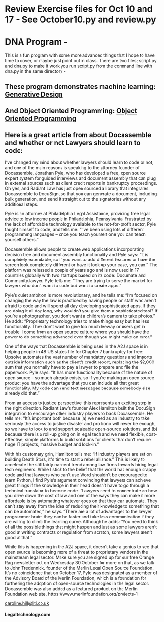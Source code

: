 # Review Exercise files for Oct 10 and 17  - See October10.py and review.py 

# DNA Program  - 
This is a fun program with some more advanced things that I hope to have time to cover, or maybe just point out in class. There are two files; script.py and dna.py to make it work you run script.py from the command line with dna.py in the same directory - 

## These program demonstrates machine learning: [Generative Design](https://medium.com/generative-design/evolving-design-b0941a17b759)

And Object Oriented Programming: [Object Oriented Programming](https://www.nonprofittechy.com/2018/09/12/object-oriented-programming-for-document-assembly-developers/)
---

## Here is a great article from about Docassemble and whether or not Lawyers should learn to code: 


I’ve changed my mind about whether lawyers should learn to code or not, and one of the main reasons is speaking to the attorney founder of Docassemble, Jonathan Pyle, who has developed a free, open source expert system for guided interviews and document assembly that can plug in external sources such as client credit reports in bankruptcy proceedings. Oh yes, and Radiant Law has just open sourced a library that integrates Docassemble to DocuSign, so that you can generate a document, including bulk generation, and send it straight out to the signatories without any additional steps.
 
Pyle is an attorney at Philadelphia Legal Assistance, providing free legal advice to low income people in Philadelphia, Pennsylvania.
Frustrated by the lack of affordable technology available to the not-for-profit sector, Pyle taught himself to code, and tells me: “I’ve been using lots of different programming languages – once you teach yourself one you can teach yourself others.”
 
Docassemble allows people to create web applications incorporating decision tree and document assembly functionality and Pyle says: “It is completely extendable, so if you want to add different features or have the screen look completely different or have it look up your case, you can.” The platform was released a couple of years ago and is now used in 17 countries globally with two startups based on its code: Documate and Community.lawyer. Pyle tells me: “They are trying to serve the market for lawyers who don’t want to code but want to create apps.”
 
Pyle’s quiet ambition is more revolutionary, and he tells me: “I’m focused on changing the way the law is practiced by having people on staff who aren’t afraid to code and will spend all day developing sophisticated apps. If they are doing it all day long, why wouldn’t you give them a sophisticated tool? If you’re a photographer, you don’t want a children’s camera to take photos.”
He adds: “Proprietary technology tries to make things easy but has less functionality. They don’t want to give too much leeway or users get in trouble. I come from an open source culture where you should have the power to do something advanced even though you might make an error.”
 
One of the ways that Docassemble is being used in the A2J space is in helping people in 48 US states file for Chapter 7 bankruptcy for free: Upsolve automates the vast number of mandatory questions and imports outside information such as the client’s credit report, replacing the $2,000 sum that you normally have to pay a lawyer to prepare and file the paperwork.
Pyle says: “It has more functionality because of the nature of open source – so much already exists, so if you’re making an open source product you have the advantage that you can include all that great functionality. My code can send text messages because somebody else already did that.”
 
From an access to justice perspective, this represents an exciting step in the right direction. Radiant Law’s founder Alex Hamilton built the DocuSign integration to encourage other industry players to back Docassemble. He tells me: “It’s important both because (a) we need as an industry to take seriously the access to justice disaster and pro bono will never be enough, so we have to look to and support scaleable open-source solutions, and (b) because there is a roll-up going on in legal tech and we need flexible, cost-effective, simple platforms to build solutions for clients that don’t require huge IT projects, massive budget and lock-in.”
 
With his customary grin, Hamilton tells me: “If industry players are set on building Death Stars, it's time to start a rebel alliance.”
This is likely to accelerate the still fairly nascent trend among law firms towards hiring legal tech engineers. While I stick to the belief that the world has enough crappy code and that lawyers who can’t use Word shouldn’t be encouraged to learn Python, I find Pyle’s argument convincing that lawyers can achieve great things if the knowledge in their head doesn’t have to go through a technical translator to become code. “Lawyers need to concentrate on how you drive down the cost of law and one of the ways they can make it more affordable is by automating whatever goes on that they can automate. They can’t stay away from the idea of reducing their knowledge to something that can be automated,” he says.
“There are a lot of advantages to the lawyer programmer brain: they can be faster and take less communication if they are willing to climb the learning curve. Although he adds: “You need to think of all the possible things that might happen and just as some lawyers aren’t good at writing contracts or regulation from scratch, some lawyers aren’t good at that.”
 
While this is happening in the A2J space, it doesn’t take a genius to see that open source is becoming more of a threat to proprietary vendors in the mainstream legal sector. Make sure you are signed up for our free Orange Rag newsletter out on Wednesday 30 October for more on that, as we talk to John Tredennick, founder of the Merlin Legal Open Source Foundation. It’s no coincidence that on October 17, Pyle was designated as a member of the Advisory Board of the Merlin Foundation, which is a foundation for furthering the adoption of open-source technologies in the legal sector.  Docassemble was also added as a featured product on the Merlin Foundation web site.  https://www.merlinfoundation.org/projects-1
 
caroline.hill@liti.co.uk
 #### Legaltechnology.com